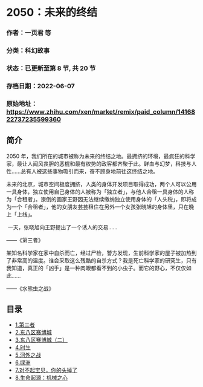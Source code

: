# 2050：未来的终结

### 作者：一页君 等

### 分类：科幻故事

### 状态：已更新至第 8 节, 共 20 节

### 存档日期：2022-06-07

### 原始地址：https://www.zhihu.com/xen/market/remix/paid_column/1416822737235599360


## 简介
2050 年，我们所在的城市被称为未来的终结之地。最拥挤的环境，最疯狂的科学家，最让人闻风丧胆的恶棍和最有权势的政客都齐聚于此。鲜血与幻梦，科技与人性……总有人被这些事物吸引而来，奋不顾身地前往这终结之地。


未来的北京，城市空间极度拥挤，人类的身体开发项目取得成功，两个人可以公用一具身体，独立使用自己身体的人被称为「独立者」，与他人合租一具身体的人称为「合租者」。潦倒的画家王野因无法继续缴纳独立使用身体的「人头税」，即将成为一个「合租者」，他的女朋友芸芸租住在另外一个女孩张晓旭的身体里，只在晚上「上线」。


 一天，张晓旭向王野提出了一个诱人的交易……


——《第三者》


某知名科学家在家中自杀而亡，经过尸检，警方发现，生前科学家的屋子被加热到了非常高的温度。谁会采取这么残酷的自杀方式？我是死亡科学家的研究生，只有我知道，真正的「凶手」是一种肉眼都看不到的小虫子。而它的野心，不仅仅如此……


——《水熊虫之战》 


  





## 目录
- [1.第三者](1.第三者.md)<!-- 2021-09-02 12:38 -->
- [2.东八区赛博城](2.东八区赛博城.md)<!-- 2021-09-03 18:20 -->
- [3.东八区赛博城（二）](3.东八区赛博城（二）.md)<!-- 2021-09-03 18:21 -->
- [4.时生](4.时生.md)<!-- 2021-09-23 04:31 -->
- [5.河外之战](5.河外之战.md)<!-- 2021-10-11 10:38 -->
- [6.绿洲](6.绿洲.md)<!-- 2021-12-17 09:34 -->
- [7.对不起宝贝，你的头掉了](7.对不起宝贝，你的头掉了.md)<!-- 2021-12-16 07:48 -->
- [8.生命起源：机械之心](8.生命起源：机械之心.md)<!-- 2022-02-09 08:41 -->